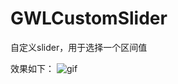 # GWLCustomSlider
自定义slider，用于选择一个区间值

效果如下：
![gif](https://github.com/gaowanli/GWLCustomSlider/master/1.gif)
